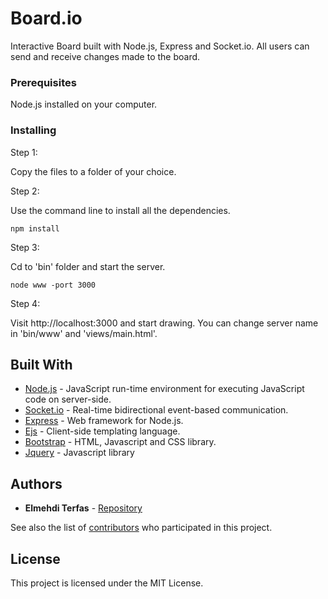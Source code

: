 # Board.io

Interactive Board built with Node.js, Express and Socket.io. All users can send and receive changes made to the board. 

### Prerequisites

Node.js installed on your computer.

### Installing

Step 1:

Copy the files to a folder of your choice.

Step 2:

Use the command line to install all the dependencies.

```
npm install
```
Step 3:

Cd to 'bin' folder and start the server.
```
node www -port 3000
```
Step 4:

Visit http://localhost:3000 and start drawing. You can change server name in 'bin/www' and 'views/main.html'. 

## Built With

* [Node.js](https://nodejs.org) -  JavaScript run-time environment for executing JavaScript code on server-side.
* [Socket.io](https://socket.io/) - Real-time bidirectional event-based communication.
* [Express](https://expressjs.com/) - Web framework for Node.js.
* [Ejs](http://www.embeddedjs.com/) - Client-side templating language.
* [Bootstrap](http://getbootstrap.com/) -  HTML, Javascript and CSS library.
* [Jquery](https://jquery.com) - Javascript library

## Authors

* **Elmehdi Terfas** - [Repository](https://github.com/ElmehdiTerfas)

See also the list of [contributors](https://github.com/ElmehdiTerfas/Board.io/contributors) who participated in this project.

## License

This project is licensed under the MIT License.


